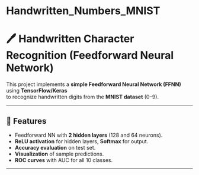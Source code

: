 
# Handwritten_Numbers_MNIST
# 🖊️ Handwritten Character Recognition (Feedforward Neural Network)

This project implements a **simple Feedforward Neural Network (FFNN)** using **TensorFlow/Keras**  
to recognize handwritten digits from the **MNIST dataset** (0–9).

---

## 🚀 Features
- Feedforward NN with **2 hidden layers** (128 and 64 neurons).
- **ReLU activation** for hidden layers, **Softmax** for output.
- **Accuracy evaluation** on test set.
- **Visualization** of sample predictions.
- **ROC curves** with AUC for all 10 classes.

---






